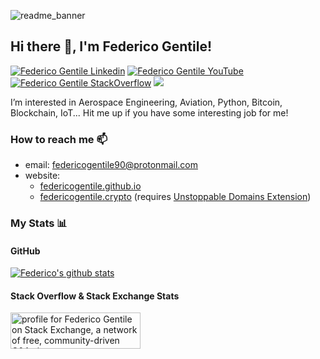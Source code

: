 ![readme_banner](https://github.com/FedericoGentile/FedericoGentile/assets/43808134/a0714847-c3b1-4110-844c-7e8fc879dbfe)
<h2> Hi there 👋, I'm Federico Gentile! </h2>
    
[![Federico Gentile Linkedin](https://img.shields.io/badge/LinkedIn-0077B5?style=for-the-badge&logo=linkedin&logoColor=white)](https://www.linkedin.com/in/federico-gentile-b1091552/)
[![Federico Gentile YouTube](https://img.shields.io/badge/YouTube-FF0000?style=for-the-badge&logo=youtube&logoColor=white)](https://www.youtube.com/@federicogentile90)
[![Federico Gentile StackOverflow](https://img.shields.io/badge/StackOverflow-F48024?style=for-the-badge&logo=stackoverflow&logoColor=white)](https://stackoverflow.com/users/4143292/federico-gentile)
<a href="https://github.com/FedericoGentile"> <img src="https://komarev.com/ghpvc/?username=FedericoGentile&style=for-the-badge&color=brightgreen"> </a>

I’m interested in Aerospace Engineering, Aviation, Python, Bitcoin, Blockchain, IoT... Hit me up if you have some interesting job for me!

### How to reach me 📫
- email: federicogentile90@protonmail.com
- website:
  - [federicogentile.github.io](https://federicogentile.github.io/)
  - [federicogentile.crypto](https://federicogentile.crypto/) (requires [Unstoppable Domains Extension](https://unstoppabledomains.com/extension))
    
### My Stats 📊
#### GitHub
[![Federico's github stats](https://github-readme-stats.vercel.app/api?username=FedericoGentile&show_icons=true&theme=radical)](https://github.com/FedericoGentile/github-readme-stats)

#### Stack Overflow & Stack Exchange Stats
<a href="https://stackoverflow.com/users/4143292/federico-gentile"><img src="https://stackoverflow.com/users/flair/4143292.png" width="208" height="58" alt="profile for Federico Gentile on Stack Exchange, a network of free, community-driven Q&amp;A sites" title="profile for Federico Gentile on Stack Exchange, a network of free, community-driven Q&amp;A sites" /></a>


<!---
FedericoGentile/FedericoGentile is a ✨ special ✨ repository because its `README.md` (this file) appears on your GitHub profile.
You can click the Preview link to take a look at your changes.
--->
